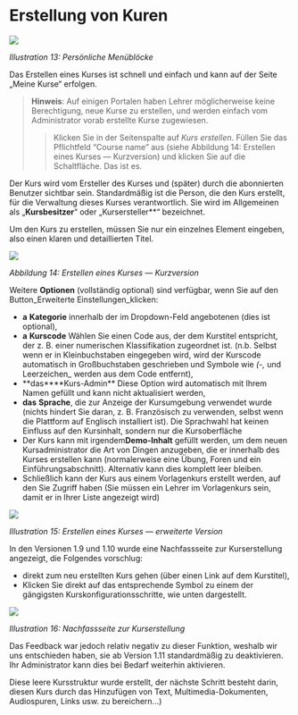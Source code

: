 # Erstellung von Kuren

![](../.gitbook/assets/images14%20%283%29.png)

_Illustration 13: Persönliche Menüblöcke_

Das Erstellen eines Kurses ist schnell und einfach und kann auf der Seite „Meine Kurse“ erfolgen.

> **Hinweis**: Auf einigen Portalen haben Lehrer möglicherweise keine Berechtigung, neue Kurse zu erstellen, und werden einfach vom Administrator vorab erstellte Kurse zugewiesen.
>
> > Klicken Sie in der Seitenspalte auf _Kurs erstellen_. Füllen Sie das Pflichtfeld “Course name” aus \(siehe Abbildung 14: Erstellen eines Kurses — Kurzversion\) und klicken Sie auf die Schaltfläche. Das ist es.

Der Kurs wird vom Ersteller des Kurses und \(später\) durch die abonnierten Benutzer sichtbar sein. Standardmäßig ist die Person, die den Kurs erstellt, für die Verwaltung dieses Kurses verantwortlich. Sie wird im Allgemeinen als „**Kursbesitzer**“ oder „Kursersteller\*\*“ bezeichnet.

Um den Kurs zu erstellen, müssen Sie nur ein einzelnes Element eingeben, also einen klaren und detaillierten Titel.

![](../.gitbook/assets/images15%20%283%29.png)

_Abbildung 14: Erstellen eines Kurses — Kurzversion_

Weitere **Optionen** \(vollständig optional\) sind verfügbar, wenn Sie auf den Button\_Erweiterte Einstellungen\_klicken:

* **a** **Kategorie** innerhalb der im Dropdown-Feld angebotenen \(dies ist optional\),
* **a** **Kurscode** Wählen Sie einen Code aus, der dem Kurstitel entspricht, der z. B. einer numerischen Klassifikation zugeordnet ist. \(n.b. Selbst wenn er in Kleinbuchstaben eingegeben wird, wird der Kurscode automatisch in Großbuchstaben geschrieben und Symbole wie  _\(-,_  und Leerzeichen\_ werden aus dem Code entfernt\),
* **das\*\***Kurs-Admin\*\* Diese Option wird automatisch mit Ihrem Namen gefüllt und kann nicht aktualisiert werden,
* **das** **Sprache**, die zur Anzeige der Kursumgebung verwendet wurde \(nichts hindert Sie daran, z. B. Französisch zu verwenden, selbst wenn die Plattform auf Englisch installiert ist\). Die Sprachwahl hat keinen Einfluss auf den Kursinhalt, sondern nur die Kursoberfläche
* Der Kurs kann mit irgendem**Demo-Inhalt** gefüllt werden, um dem neuen Kursadministrator die Art von Dingen anzugeben, die er innerhalb des Kurses erstellen kann \(normalerweise eine Übung, Foren und ein Einführungsabschnitt\). Alternativ kann dies komplett leer bleiben.
* Schließlich kann der Kurs aus einem Vorlagenkurs erstellt werden, auf den Sie Zugriff haben \(Sie müssen ein Lehrer im Vorlagenkurs sein, damit er in Ihrer Liste angezeigt wird\)

![](../.gitbook/assets/images16%20%283%29.png)

_Illustration 15: Erstellen eines Kurses — erweiterte Version_

In den Versionen 1.9 und 1.10 wurde eine Nachfassseite zur Kurserstellung angezeigt, die Folgendes vorschlug:

* direkt zum neu erstellten Kurs gehen \(über einen Link auf dem Kurstitel\),
* Klicken Sie direkt auf das entsprechende Symbol zu einem der gängigsten Kurskonfigurationsschritte, wie unten dargestellt.

![](../.gitbook/assets/images271.png)

_Illustration 16: Nachfassseite zur Kurserstellung_

Das Feedback war jedoch relativ negativ zu dieser Funktion, weshalb wir uns entschieden haben, sie ab Version 1.11 standardmäßig zu deaktivieren. Ihr Administrator kann dies bei Bedarf weiterhin aktivieren.

Diese leere Kursstruktur wurde erstellt, der nächste Schritt besteht darin, diesen Kurs durch das Hinzufügen von Text, Multimedia-Dokumenten, Audiospuren, Links usw. zu bereichern...\)

